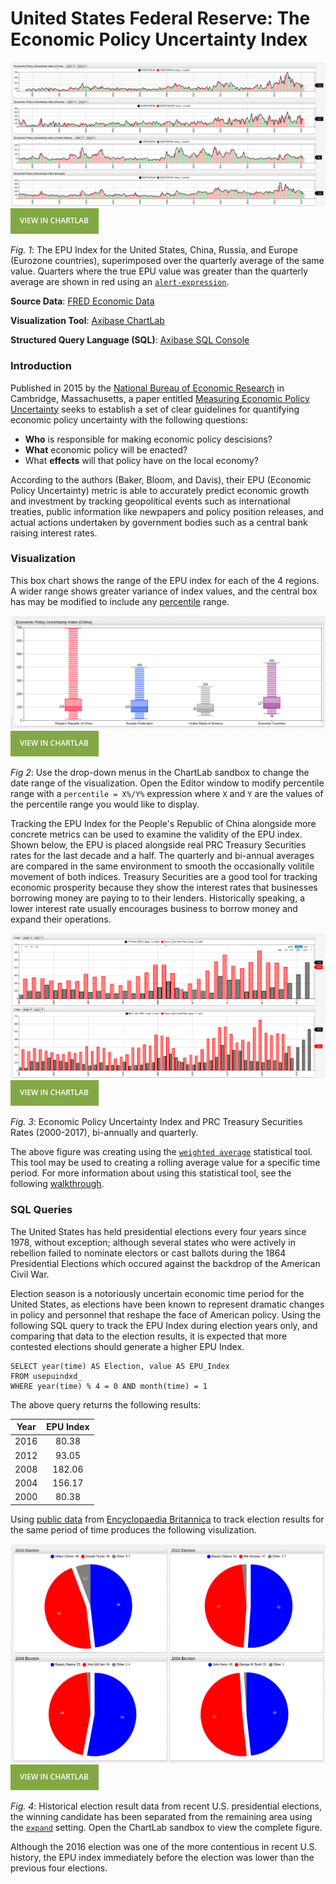 # United States Federal Reserve: The Economic Policy Uncertainty Index

![](images/epu_title.png)
[![](images/button.png)](https://apps.axibase.com/chartlab/59f36025#fullscreen)

*Fig. 1*: The EPU Index for the United States, China, Russia, and Europe (Eurozone countries), superimposed over the quarterly average of the same value. Quarters where the true EPU value was greater than the quarterly average are shown in red using an [`alert-expression`](https://axibase.com/products/axibase-time-series-database/visualization/widgets/alert-expressions/).

**Source Data**: [FRED Economic Data](https://fred.stlouisfed.org/categories/33201)

**Visualization Tool**: [Axibase ChartLab](https://axibase.com/)

**Structured Query Language (SQL)**: [Axibase SQL Console](https://github.com/axibase/atsd/tree/master/sql#overview)

### Introduction

Published in 2015 by the [National Bureau of Economic Research](http://www.nber.org/) in Cambridge, Massachusetts, a paper entitled [Measuring Economic Policy Uncertainty](http://www.policyuncertainty.com/media/BakerBloomDavis.pdf) seeks to establish a set of clear guidelines for quantifying economic policy uncertainty with the following questions: 

* **Who** is responsible for making economic policy descisions? 
* **What** economic policy will be enacted? 
* What **effects** will that policy have on the local economy?

According to the authors (Baker, Bloom, and Davis), their EPU (Economic Policy Uncertainty) metric is able to accurately
predict economic growth and investment by tracking geopolitical events such as international treaties, public information like newpapers and policy position releases, and actual actions undertaken by government bodies such as a central bank raising
interest rates.

### Visualization

This box chart shows the range of the EPU index for each of the 4 regions. A wider range shows greater variance of index values, and the central box has may be modified to include any [percentile](https://axibase.com/products/axibase-time-series-database/visualization/widgets/box-chart-widget/#tab-id-6) range.

![](images/epu-box-chart.png)
[![](images/button.png)](https://apps.axibase.com/chartlab/af5d576e/2/#fullscreen)

*Fig 2*: Use the drop-down menus in the ChartLab sandbox to change the date range of the visualization. Open the Editor window to modify percentile range with a `percentile = X%/Y%` expression where `X` and `Y` are the values of the percentile range you would like to display.

Tracking the EPU Index for the People's Republic of China alongside more concrete metrics can be used to examine the validity of the EPU index. Shown below, the EPU is placed alongside real PRC Treasury Securities rates for the last decade and a half. The quarterly and bi-annual averages are compared in the same environment to smooth the occasionally volitile movement of both indices. Treasury Securities are a good tool for tracking economic prosperity because they show the interest rates that businesses borrowing money are paying to to their lenders. Historically speaking, a lower interest rate usually encourages business to borrow money and expand their operations.

![](images/epu-rates.png)
[![](images/button.png)](https://apps.axibase.com/chartlab/73ab0050/2/#fullscreen)

*Fig. 3*: Economic Policy Uncertainty Index and PRC Treasury Securities Rates (2000-2017), bi-annually and quarterly.

The above figure was creating using the [`weighted average`](https://axibase.com/products/axibase-time-series-database/visualization/widgets/configuring-the-widgets/aggregators/) statistical tool. This tool may be used to creating a rolling average value for a specific time period. For more information about using this statistical tool, see the following [walkthrough](https://github.com/axibase/atsd-use-cases/blob/master/Support/Moving-Avg/README.md). 

### SQL Queries

The United States has held presidential elections every four years since 1978, without exception; although several states who were actively in rebellion failed to nominate electors or cast ballots during the 1864 Presidential Elections which occured against the backdrop of the American Civil War.

Election season is a notoriously uncertain economic time period for the United States, as elections have been known to represent dramatic changes in policy and personnel that reshape the face of American policy. Using the following SQL query to track the EPU Index during election years only, and comparing that data to the election results, it is expected that more contested elections should generate a higher EPU Index.

```
SELECT year(time) AS Election, value AS EPU_Index
FROM usepuindxd_ 
WHERE year(time) % 4 = 0 AND month(time) = 1
```

The above query returns the following results:

| Year | EPU Index |
|---|:--:|
|2016|80.38|
|2012|93.05|
|2008|182.06|
|2004|156.17|
|2000|80.38|

Using [public data](https://www.britannica.com/topic/United-States-Presidential-Election-Results-1788863) from [Encyclopaedia Britannica](https://www.britannica.com/) to track election results for the same period of time produces the following visulization.

![](images/election-results.png)
[![](images/button.png)](https://apps.axibase.com/chartlab/73ab0050/2/#fullscreen)

*Fig. 4*: Historical election result data from recent U.S. presidential elections, the winning candidate has been separated from the remaining area using the [`expand`](https://axibase.com/products/axibase-time-series-database/visualization/widgets/pie-chart-widget/#tab-id-2) setting. Open the ChartLab sandbox to view the complete figure.


Although the 2016 election was one of the more contentious in recent U.S. history, the EPU index immediately before the election was lower than the previous four elections. 

